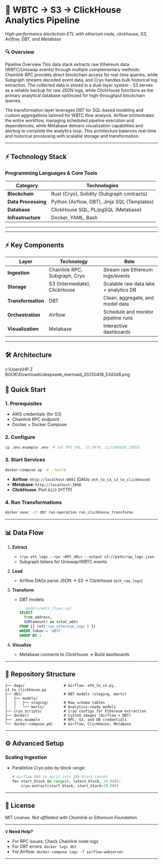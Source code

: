 # **🚀 WBTC → S3 → ClickHouse Analytics Pipeline**  
*High-performance blockchain ETL with etherium node, clickhouse, S3, Airflow, DBT, and Metabase*  

### **🔍 Overview**  
Pipeline Overview
This data stack extracts raw Ethereum data (WBTC/Uniswap events) through multiple complementary methods: Chainlink RPC provides direct blockchain access for real-time queries, while Subgraph streams decoded event data, and Cryo handles bulk historical log extraction. The collected data is stored in a dual-layer system - S3 serves as a reliable backup for raw JSON logs, while ClickHouse functions as the primary analytical database optimized for high-throughput blockchain queries.

The transformation layer leverages DBT for SQL-based modeling and custom aggregations tailored for WBTC flow analysis. Airflow orchestrates the entire workflow, managing scheduled pipeline execution and dependencies, while Metabase delivers visualization capabilities and alerting to complete the analytics loop. This architecture balances real-time and historical processing with scalable storage and transformation.  

---

## ⚡ Technology Stack  
### Programming Languages & Core Tools  
| **Category**       | **Technologies**                          |
|--------------------|------------------------------------------|
| **Blockchain**     | Rust (Cryo), Solidity (Subgraph contracts) |
| **Data Processing**| Python (Airflow, DBT), Jinja SQL (Templates) |
| **Database**       | ClickHouse SQL, PL/pgSQL (Metabase)      |
| **Infrastructure** | Docker, YAML, Bash                       |

---
---

## **⚡ Key Components**  
| **Layer**          | **Technology**                     | **Role**                                  |  
|---------------------|------------------------------------|-------------------------------------------|  
| **Ingestion**       | Chainlink RPC, Subgraph, Cryo      | Stream raw Ethereum logs/events           |  
| **Storage**         | S3 (Intermediate), ClickHouse      | Scalable raw data lake + analytics DB     |  
| **Transformation**  | DBT                                | Clean, aggregate, and model data          |  
| **Orchestration**   | Airflow                            | Schedule and monitor pipeline runs         |  
| **Visualization**   | Metabase                           | Interactive dashboards                    |  

---

## **🛠️ Architecture**  

c:\Users\HP Z BOOK\Downloads\deepseek_mermaid_20250418_53d3d8.png

## **🚀 Quick Start**  
### **1. Prerequisites**  
- AWS credentials (for S3)  
- Chainlink RPC endpoint  
- Docker + Docker Compose  

### **2. Configure**  
```bash  
cp .env.example .env  # Set RPC_URL, S3_PATH, CLICKHOUSE_CREDS  
```  

### **3. Start Services**  
```bash  
docker-compose up -d --build  
```  
- **Airflow**: `http://localhost:8081` (DAGs: `eth_to_s3`, `s3_to_clickhouse`)  
- **Metabase**: `http://localhost:3000`  
- **ClickHouse**: Port `8123` (HTTP)  

### **4. Run Transformations**  
```bash  
docker exec -it dbt run-operation run_clickhouse_transforms  
```  

---

## **📊 Data Flow**  
1. **Extract**  
   - `cryo eth_logs --rpc <RPC_URL> --output s3://path/raw_logs.json`  
   - Subgraph listens for Uniswap/WBTC events  

2. **Load**  
   - Airflow DAGs parse JSON → S3 → ClickHouse (`eth_raw.logs`)  

3. **Transform**  
   - DBT models:  
     ```sql  
     -- models/wbtc_flows.sql  
     SELECT  
       from_address,  
       SUM(amount) as total_wbtc  
     FROM {{ ref('raw_ethereum_logs') }}  
     WHERE token = 'WBTC'  
     GROUP BY 1  
     ```  

4. **Visualize**  
   - Metabase connects to ClickHouse → Build dashboards  

---

## **📂 Repository Structure**  
```  
├── dags/                  # Airflow: eth_to_s3.py, s3_to_clickhouse.py  
├── dbt/                   # DBT models (staging, marts)  
│   ├── models/  
│   │   ├── staging/       # Raw schema tables  
│   │   └── marts/         # Analytics-ready models  
├── cryo_scripts/          # Cryo configs for Ethereum extraction  
├── docker/                # Custom images (Airflow + DBT)  
├── .env.example           # RPC, S3, and DB credentials  
└── docker-compose.yml     # Airflow, ClickHouse, Metabase  
```  

---

## **⚙️ Advanced Setup**  
### **Scaling Ingestion**  
- Parallelize Cryo jobs by block range:  
  ```python  
  # Airflow DAG to split into 10k-block chunks  
  for start_block in range(0, latest_block, 10_000):  
      cryo.extract(start_block, start_block+10_000)  
  ```  

---

## **📜 License**  
MIT License. *Not affiliated with Chainlink or Ethereum Foundation.*  

---

**💡 Need Help?**  
- For RPC issues: Check Chainlink node logs  
- For DBT errors: `docker logs dbt`  
- For Airflow: `docker-compose logs -f airflow-webserver`  

--- 